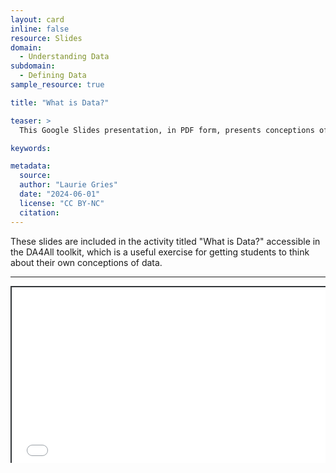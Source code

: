```yaml
---
layout: card
inline: false
resource: Slides
domain:
  - Understanding Data
subdomain:
  - Defining Data
sample_resource: true

title: "What is Data?"

teaser: >
  This Google Slides presentation, in PDF form, presents conceptions of data from different perspectives, sources, and fields of inquiry.

keywords:

metadata:
  source:
  author: "Laurie Gries"
  date: "2024-06-01"
  license: "CC BY-NC"
  citation:
---
```


These slides are included in the activity titled "What is Data?" accessible in the DA4All toolkit, which is a useful exercise for getting students to think about their own conceptions of data.

---

<div style="position: relative; padding-bottom: 56.25%; height: 0; overflow: hidden;"><iframe src="../assets/pdf/What is Data Slidedeck.pdf" width="100%" title="What is Data Slidedeck" style="border:2px #323639 solid; position: absolute; top: 0; left: 0; right: 0; bottom: 0; height: 100%; max-width: 100%;"></iframe>" width="100%" title="What is Data Slidedeck" style="border:2px #323639 solid; position: absolute; top: 0; left: 0; right: 0; bottom: 0; height: 100%; max-width: 100%;"></iframe>
